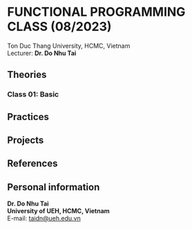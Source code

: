 # FUNCTIONAL PROGRAMMING CLASS (08/2023)
Ton Duc Thang University, HCMC, Vietnam<br/>
Lecturer: **Dr. Do Nhu Tai**<br/>

## Theories 

### Class 01: Basic

## Practices

## Projects

## References

## Personal information
**Dr. Do Nhu Tai**<br/>
**University of UEH, HCMC, Vietnam**<br/>
E-mail: taidn@ueh.edu.vn<br/>